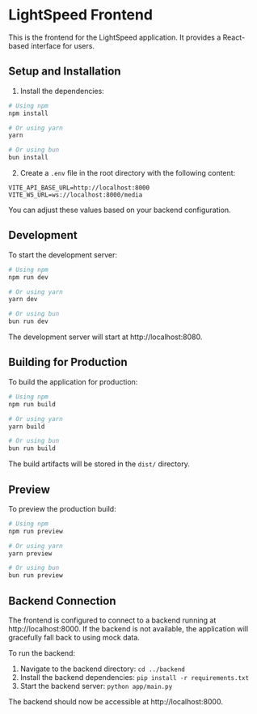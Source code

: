# LightSpeed Frontend

This is the frontend for the LightSpeed application. It provides a React-based interface for users.

## Setup and Installation

1. Install the dependencies:

```bash
# Using npm
npm install

# Or using yarn
yarn

# Or using bun
bun install
```

2. Create a `.env` file in the root directory with the following content:

```
VITE_API_BASE_URL=http://localhost:8000
VITE_WS_URL=ws://localhost:8000/media
```

You can adjust these values based on your backend configuration.

## Development

To start the development server:

```bash
# Using npm
npm run dev

# Or using yarn
yarn dev

# Or using bun
bun run dev
```

The development server will start at http://localhost:8080.

## Building for Production

To build the application for production:

```bash
# Using npm
npm run build

# Or using yarn
yarn build

# Or using bun
bun run build
```

The build artifacts will be stored in the `dist/` directory.

## Preview

To preview the production build:

```bash
# Using npm
npm run preview

# Or using yarn
yarn preview

# Or using bun
bun run preview
```

## Backend Connection

The frontend is configured to connect to a backend running at http://localhost:8000. If the backend is not available, the application will gracefully fall back to using mock data.

To run the backend:

1. Navigate to the backend directory: `cd ../backend`
2. Install the backend dependencies: `pip install -r requirements.txt`
3. Start the backend server: `python app/main.py`

The backend should now be accessible at http://localhost:8000.
